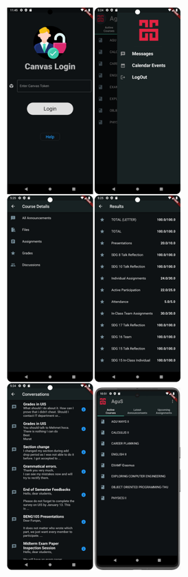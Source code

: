 <img src="login.png" alt="Image Description" width="200"/>      <img src="drawer.png" alt="Image Description" width="200"/>      <img src="course_datails.png" alt="Image Description" width="200"/>      <img src="grades.png" alt="Image Description" width="200"/>      <img src="messages.png" alt="Image Description" width="200"/>       <img src="home.jpeg" alt="Image Description" width="200"/>      






